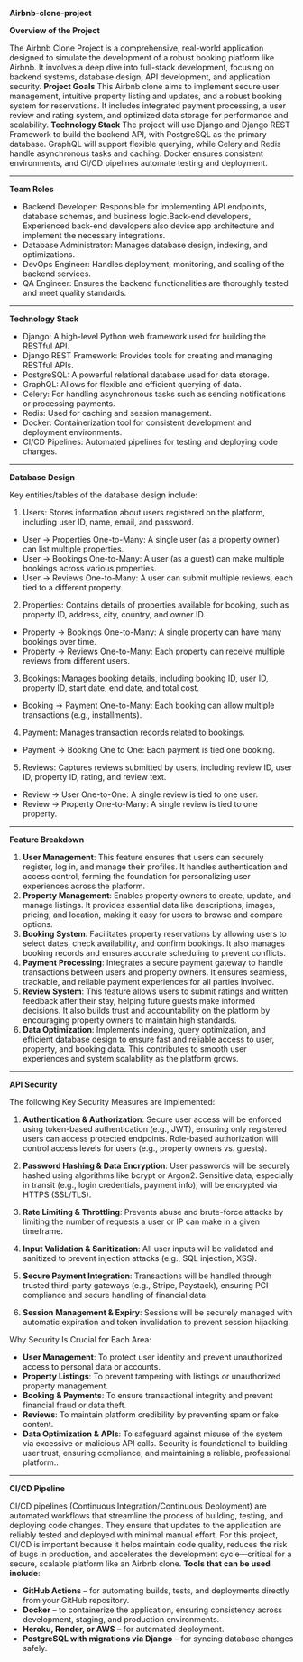  **Airbnb-clone-project**

**Overview of the Project**

The Airbnb Clone Project is a comprehensive, real-world application designed to simulate the development of a robust booking platform like Airbnb. It involves a deep dive into full-stack development, focusing on backend systems, database design, API development, and application security.
**Project Goals**
This Airbnb clone aims to implement secure user management, intuitive property listing and updates, and a robust booking system for reservations. It includes integrated payment processing, a user review and rating system, and optimized data storage for performance and scalability.
**Technology Stack**
The project will use Django and Django REST Framework to build the backend API, with PostgreSQL as the primary database. GraphQL will support flexible querying, while Celery and Redis handle asynchronous tasks and caching. Docker ensures consistent environments, and CI/CD pipelines automate testing and deployment.

---

**Team Roles**

- Backend Developer: Responsible for implementing API endpoints, database schemas, and business logic.Back-end developers,. Experienced back-end developers also devise app architecture and implement the necessary integrations.
- Database Administrator: Manages database design, indexing, and optimizations.
- DevOps Engineer: Handles deployment, monitoring, and scaling of the backend services.
- QA Engineer: Ensures the backend functionalities are thoroughly tested and meet quality standards.

---

**Technology Stack**

- Django: A high-level Python web framework used for building the RESTful API.
- Django REST Framework: Provides tools for creating and managing RESTful APIs.
- PostgreSQL: A powerful relational database used for data storage.
- GraphQL: Allows for flexible and efficient querying of data.
- Celery: For handling asynchronous tasks such as sending notifications or processing payments.
- Redis: Used for caching and session management.
- Docker: Containerization tool for consistent development and deployment environments.
- CI/CD Pipelines: Automated pipelines for testing and deploying code changes.

---

**Database Design**

Key entities/tables of the database design include:
1. Users: Stores information about users registered on the platform, including user ID, name, email, and password.
- User → Properties One-to-Many: A single user (as a property owner) can list multiple properties.
- User → Bookings One-to-Many: A user (as a guest) can make multiple bookings across various properties.
- User → Reviews One-to-Many: A user can submit multiple reviews, each tied to a different property.
2. Properties: Contains details of properties available for booking, such as property ID, address, city, country, and owner ID.
- Property → Bookings One-to-Many: A single property can have many bookings over time.
- Property → Reviews One-to-Many: Each property can receive multiple reviews from different users.
3. Bookings: Manages booking details, including booking ID, user ID, property ID, start date, end date, and total cost.
- Booking → Payment One-to-Many: Each booking can allow multiple transactions (e.g., installments).
4. Payment: Manages transaction records related to bookings.
- Payment → Booking One to One: Each payment is tied one booking.
5. Reviews: Captures reviews submitted by users, including review ID, user ID, property ID, rating, and review text.
- Review → User One-to-One: A single review is tied to one user.
- Review → Property One-to-Many: A single review is tied to one property.

---

**Feature Breakdown**

1. **User Management**: This feature ensures that users can securely register, log in, and manage their profiles. It handles authentication and access control, forming the foundation for personalizing user experiences across the platform.
2. **Property Management**: Enables property owners to create, update, and manage listings. It provides essential data like descriptions, images, pricing, and location, making it easy for users to browse and compare options.
3. **Booking System**: Facilitates property reservations by allowing users to select dates, check availability, and confirm bookings. It also manages booking records and ensures accurate scheduling to prevent conflicts.
4. **Payment Processing**: Integrates a secure payment gateway to handle transactions between users and property owners. It ensures seamless, trackable, and reliable payment experiences for all parties involved.
5. **Review System**: This feature allows users to submit ratings and written feedback after their stay, helping future guests make informed decisions. It also builds trust and accountability on the platform by encouraging property owners to maintain high standards.
6. **Data Optimization**: Implements indexing, query optimization, and efficient database design to ensure fast and reliable access to user, property, and booking data. This contributes to smooth user experiences and system scalability as the platform grows.

---

**API Security**

The following Key Security Measures are implemented:

1. **Authentication & Authorization**:
   Secure user access will be enforced using token-based authentication (e.g., JWT), ensuring only registered users can access protected endpoints. Role-based authorization will control access levels for users (e.g., property owners vs. guests).

2. **Password Hashing & Data Encryption**:
   User passwords will be securely hashed using algorithms like bcrypt or Argon2. Sensitive data, especially in transit (e.g., login credentials, payment info), will be encrypted via HTTPS (SSL/TLS).

3. **Rate Limiting & Throttling**:
   Prevents abuse and brute-force attacks by limiting the number of requests a user or IP can make in a given timeframe.

4. **Input Validation & Sanitization**:
   All user inputs will be validated and sanitized to prevent injection attacks (e.g., SQL injection, XSS).

5. **Secure Payment Integration**:
   Transactions will be handled through trusted third-party gateways (e.g., Stripe, Paystack), ensuring PCI compliance and secure handling of financial data.

6. **Session Management & Expiry**:
   Sessions will be securely managed with automatic expiration and token invalidation to prevent session hijacking.

Why Security Is Crucial for Each Area:
- **User Management**: To protect user identity and prevent unauthorized access to personal data or accounts.
- **Property Listings**: To prevent tampering with listings or unauthorized property management.
- **Booking & Payments**: To ensure transactional integrity and prevent financial fraud or data theft.
- **Reviews**: To maintain platform credibility by preventing spam or fake content.
- **Data Optimization & APIs**: To safeguard against misuse of the system via excessive or malicious API calls.
Security is foundational to building user trust, ensuring compliance, and maintaining a reliable, professional platform..

---

**CI/CD Pipeline**

CI/CD pipelines (Continuous Integration/Continuous Deployment) are automated workflows that streamline the process of building, testing, and deploying code changes. They ensure that updates to the application are reliably tested and deployed with minimal manual effort.
For this project, CI/CD is important because it helps maintain code quality, reduces the risk of bugs in production, and accelerates the development cycle—critical for a secure, scalable platform like an Airbnb clone.
**Tools that can be used include**:
- **GitHub Actions** – for automating builds, tests, and deployments directly from your GitHub repository.
- **Docker** – to containerize the application, ensuring consistency across development, staging, and production environments.
- **Heroku, Render, or AWS** – for automated deployment.
- **PostgreSQL with migrations via Django** – for syncing database changes safely.
